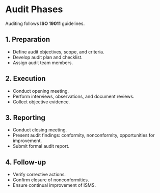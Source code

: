 # Audit Phases

Auditing follows **ISO 19011** guidelines.

## 1. Preparation
- Define audit objectives, scope, and criteria.
- Develop audit plan and checklist.
- Assign audit team members.

## 2. Execution
- Conduct opening meeting.
- Perform interviews, observations, and document reviews.
- Collect objective evidence.

## 3. Reporting
- Conduct closing meeting.
- Present audit findings: conformity, nonconformity, opportunities for improvement.
- Submit formal audit report.

## 4. Follow-up
- Verify corrective actions.
- Confirm closure of nonconformities.
- Ensure continual improvement of ISMS.
